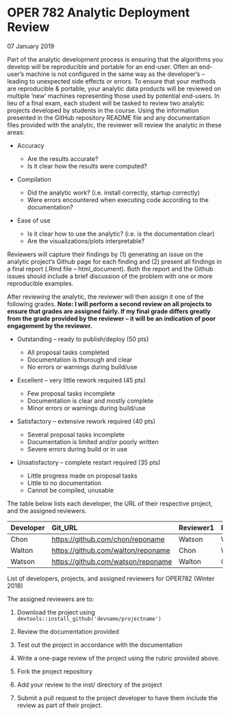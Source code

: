 OPER 782 Analytic Deployment Review
================
07 January 2019

Part of the analytic development process is ensuring that the algorithms
you develop will be reproducible and portable for an end-user. Often an
end-user’s machine is not configured in the same way as the developer’s
– leading to unexpected side effects or errors. To ensure that your
methods are reproducible & portable, your analytic data products will be
reviewed on multiple ‘new’ machines representing those used by potential
end-users. In lieu of a final exam, each student will be tasked to
review two analytic projects developed by students in the course. Using
the information presented in the GitHub repository README file and any
documentation files provided with the analytic, the reviewer will review
the analytic in these areas:

  - Accuracy
    
      - Are the results accurate?
      - Is it clear how the results were computed?

  - Compilation
    
      - Did the analytic work? (i.e. install correctly, startup
        correctly)
      - Were errors encountered when executing code according to the
        documentation?

  - Ease of use
    
      - Is it clear how to use the analytic? (i.e. is the documentation
        clear)
      - Are the visualizations/plots interpretable?

Reviewers will capture their findings by (1) generating an issue on the
analytic project’s Github page for each finding and (2) present all
findings in a final report (.Rmd file – html\_document). Both the report
and the Github issues should include a brief discussion of the problem
with one or more reproducible examples.

After reviewing the analytic, the reviewer will then assign it one of
the following grades. **Note: I will perform a second review on all
projects to ensure that grades are assigned fairly. If my final grade
differs greatly from the grade provided by the reviewer – it will be an
indication of poor engagement by the reviewer.**

  - Outstanding – ready to publish/deploy (50 pts)
    
      - All proposal tasks completed
      - Documentation is thorough and clear
      - No errors or warnings during build/use

  - Excellent – very little rework required (45 pts)
    
      - Few proposal tasks incomplete
      - Documentation is clear and mostly complete
      - Minor errors or warnings during build/use

  - Satisfactory – extensive rework required (40 pts)
    
      - Several proposal tasks incomplete
      - Documentation is limited and/or poorly written
      - Severe errors during build or in use

  - Unsatisfactory – complete restart required (35 pts)
    
      - Little progress made on proposal tasks
      - Little to no documentation
      - Cannot be compiled, unusable

The table below lists each developer, the URL of their respective
project, and the assigned
reviewers.

| Developer | Git\_URL                             | Reviewer1 | Reviewer2 |
| :-------- | :----------------------------------- | :-------- | :-------- |
| Chon      | <https://github.com/chon/reponame>   | Watson    | Walton    |
| Walton    | <https://github.com/walton/reponame> | Chon      | Watson    |
| Watson    | <https://github.com/watson/reponame> | Walton    | Chon      |

List of developers, projects, and assigned reviewers for OPER782 (Winter
2018)

The assigned reviewers are to:

1.  Download the project using
    `devtools::install_github('devname/projectname')`

2.  Review the documentation provided

3.  Test out the project in accordance with the documentation

4.  Write a one-page review of the project using the rubric provided
    above.

5.  Fork the project repository

6.  Add your review to the inst/ directory of the project

7.  Submit a pull request to the project developer to have them include
    the review as part of their project.
